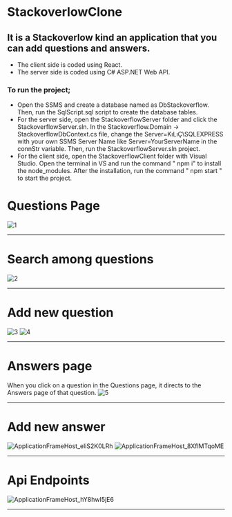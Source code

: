 # StackoverlowClone

## It is a Stackoverlow kind an application that you can add questions and answers.

* The client side is coded using React.
* The server side is coded using C# ASP.NET Web API.

### To run the project;

* Open the SSMS and create a database named as DbStackoverflow. Then, run the SqlScript.sql script to create the database tables.
* For the server side, open the StackoverflowServer folder and click the StackoverflowServer.sln. In the Stackoverflow.Domain -> StackoverflowDbContext.cs file, change the Server=KıLıÇ\\SQLEXPRESS with your own SSMS Server Name like Server=YourServerName in the connStr variable. Then, run the StackoverflowServer.sln project.
* For the client side, open the StackoverflowClient folder with Visual Studio. Open the terminal in VS and run the command " npm i" to install the node_modules. After the installation, run the command " npm start " to start the project.

# Questions Page
![1](https://user-images.githubusercontent.com/58864953/152694047-d5134177-4871-4e7c-ac66-354cbdcf827d.png)
* ***
# Search among questions 
![2](https://user-images.githubusercontent.com/58864953/152694115-7add6404-51eb-4592-a794-52967c797f7f.png)
* ***
# Add new question
![3](https://user-images.githubusercontent.com/58864953/152694178-0493ef9b-99eb-49a3-b821-91e9308cb13f.png)
![4](https://user-images.githubusercontent.com/58864953/152694209-728b50b4-c922-4926-9dad-339e10fbf0f2.png)
* ***
# Answers page
When you click on a question in the Questions page, it directs to the Answers page of that question.
![5](https://user-images.githubusercontent.com/58864953/152694283-d7193c66-8bba-4de4-a9d0-cbb259e3f346.png)
* ***
# Add new answer
![ApplicationFrameHost_eliS2K0LRh](https://user-images.githubusercontent.com/58864953/152694378-420e63cd-6046-4363-a764-3de85686945d.png)
![ApplicationFrameHost_8XflMTqoME](https://user-images.githubusercontent.com/58864953/152694409-3ad7f871-0a50-4388-89b5-0f7b490920cf.png)
* ***
# Api Endpoints
![ApplicationFrameHost_hY8hwI5jE6](https://user-images.githubusercontent.com/58864953/152694435-9b42cce9-935d-49ec-8959-a8ea268e47af.png)
* ***
